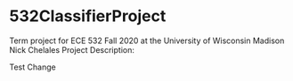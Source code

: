 # 532ClassifierProject
Term project for ECE 532 Fall 2020 at the University of Wisconsin Madison
Nick Chelales
Project Description:

Test Change